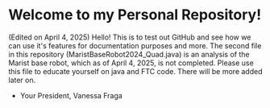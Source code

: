 # Welcome to my Personal Repository!
(Edited on April 4, 2025)
Hello! This is to test out GitHub and see how we can use it's features for documentation purposes and more. The second file in this repository (MaristBaseRobot2024_Quad.java) is an analysis of the Marist base robot, which as of April 4, 2025, is not completed. Please use this file to educate yourself on java and FTC code. There will be more added later on.
- Your President, Vanessa Fraga
